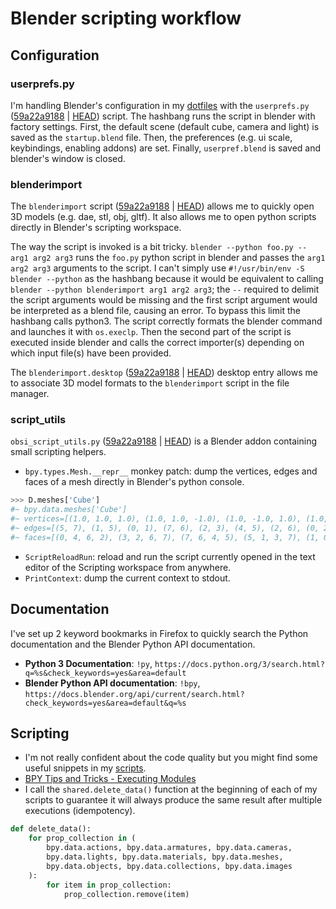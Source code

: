 # Blender scripting workflow

## Configuration

### userprefs.py

I'm handling Blender's configuration in my [dotfiles](https://github.com/obsiwitch/dotfiles) with the `userprefs.py` ([59a22a9188](https://github.com/obsiwitch/dotfiles/blob/59a22a918833120496876dfe36a1fbffd331935f/user/blender/userprefs.py) | [HEAD](https://github.com/obsiwitch/dotfiles/blob/main/user/blender/userprefs.py)) script. The hashbang runs the script in blender with factory settings. First, the default scene (default cube, camera and light) is saved as the `startup.blend` file. Then, the preferences (e.g. ui scale, keybindings, enabling addons) are set. Finally, `userpref.blend` is saved and blender's window is closed.

### blenderimport

The `blenderimport` script ([59a22a9188](https://github.com/obsiwitch/dotfiles/blob/59a22a918833120496876dfe36a1fbffd331935f/user/bin/blenderimport) | [HEAD](https://github.com/obsiwitch/dotfiles/blob/main/user/bin/blenderimport)) allows me to quickly open 3D models (e.g. dae, stl, obj, gltf). It also allows me to open python scripts directly in Blender's scripting workspace.

The way the script is invoked is a bit tricky. `blender --python foo.py -- arg1 arg2 arg3` runs the `foo.py` python script in blender and passes the `arg1 arg2 arg3` arguments to the script. I can't simply use `#!/usr/bin/env -S blender --python` as the hashbang because it would be equivalent to calling `blender --python blenderimport arg1 arg2 arg3`; the `--` required to delimit the script arguments would be missing and the first script argument would be interpreted as a blend file, causing an error. To bypass this limit the hashbang calls python3. The script correctly formats the blender command and launches it with `os.execlp`. Then the second part of the script is executed inside blender and calls the correct importer(s) depending on which input file(s) have been provided.

The `blenderimport.desktop` ([59a22a9188](https://github.com/obsiwitch/dotfiles/blob/59a22a918833120496876dfe36a1fbffd331935f/user/blender/blenderimport.desktop) | [HEAD](https://github.com/obsiwitch/dotfiles/blob/main/user/blender/blenderimport.desktop)) desktop entry allows me to associate 3D model formats to the `blenderimport` script in the file manager.

### script_utils

`obsi_script_utils.py` ([59a22a9188](https://github.com/obsiwitch/dotfiles/blob/59a22a918833120496876dfe36a1fbffd331935f/user/blender/scripts/addons/obsi_script_utils.py) | [HEAD](https://github.com/obsiwitch/dotfiles/blob/main/user/blender/scripts/addons/obsi_script_utils.py)) is a Blender addon containing small scripting helpers.

* `bpy.types.Mesh.__repr__` monkey patch: dump the vertices, edges and faces of a mesh directly in Blender's python console.
```py
>>> D.meshes['Cube']
#~ bpy.data.meshes['Cube']
#~ vertices=[(1.0, 1.0, 1.0), (1.0, 1.0, -1.0), (1.0, -1.0, 1.0), (1.0, -1.0, -1.0), (-1.0, 1.0, 1.0), (-1.0, 1.0, -1.0), (-1.0, -1.0, 1.0), (-1.0, -1.0, -1.0)]
#~ edges=[(5, 7), (1, 5), (0, 1), (7, 6), (2, 3), (4, 5), (2, 6), (0, 2), (7, 3), (6, 4), (4, 0), (3, 1)]
#~ faces=[(0, 4, 6, 2), (3, 2, 6, 7), (7, 6, 4, 5), (5, 1, 3, 7), (1, 0, 2, 3), (5, 4, 0, 1)]
```
* `ScriptReloadRun`: reload and run the script currently opened in the text editor of the Scripting workspace from anywhere.
* `PrintContext`: dump the current context to stdout.


## Documentation

I've set up 2 keyword bookmarks in Firefox to quickly search the Python documentation and the Blender Python API documentation.

* **Python 3 Documentation**: `!py`, `https://docs.python.org/3/search.html?q=%s&check_keywords=yes&area=default`
* **Blender Python API documentation**: `!bpy`, `https://docs.blender.org/api/current/search.html?check_keywords=yes&area=default&q=%s`

## Scripting

* I'm not really confident about the code quality but you might find some useful snippets in my [scripts](https://github.com/obsiwitch/graphics/tree/main/BPY).
* [BPY Tips and Tricks - Executing Modules](https://docs.blender.org/api/current/info_tips_and_tricks.html#executing-modules)
* I call the `shared.delete_data()` function at the beginning of each of my scripts to guarantee it will always produce the same result after multiple executions (idempotency).
```py
def delete_data():
    for prop_collection in (
        bpy.data.actions, bpy.data.armatures, bpy.data.cameras,
        bpy.data.lights, bpy.data.materials, bpy.data.meshes,
        bpy.data.objects, bpy.data.collections, bpy.data.images
    ):
        for item in prop_collection:
            prop_collection.remove(item)
```
